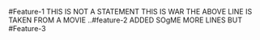 #Feature-1
THIS IS NOT A STATEMENT THIS IS WAR
THE ABOVE LINE IS TAKEN FROM A MOVIE
..#feature-2 
ADDED SOgME MORE LINES BUT
#Feature-3
